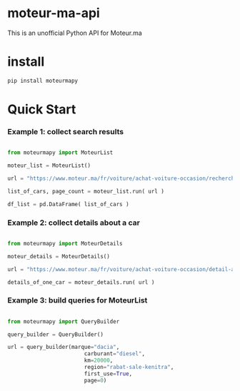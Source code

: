 # moteur-ma-api
This is an unofficial Python API for Moteur.ma


# install
```bash
pip install moteurmapy
```

# Quick Start
### Example 1: collect search results
```python

from moteurmapy import MoteurList

moteur_list = MoteurList()

url = "https://www.moteur.ma/fr/voiture/achat-voiture-occasion/recherche/?ville=rabat&per_page=30"

list_of_cars, page_count = moteur_list.run( url )

df_list = pd.DataFrame( list_of_cars )
```

### Example 2: collect details about a car

```python

from moteurmapy import MoteurDetails

moteur_details = MoteurDetails()

url = "https://www.moteur.ma/fr/voiture/achat-voiture-occasion/detail-annonce/387055/renault-scenic-.html"

details_of_one_car = moteur_details.run( url )
```


### Example 3: build queries for MoteurList

```python

from moteurmapy import QueryBuilder

query_builder = QueryBuilder()

url = query_builder(marque="dacia", 
                        carburant="diesel", 
                        km=20000, 
                        region="rabat-sale-kenitra", 
                        first_use=True, 
                        page=0)

```